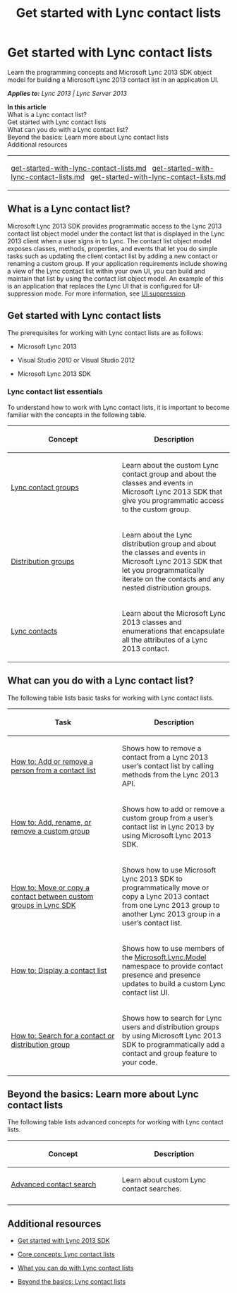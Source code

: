 ﻿---
title: Get started with Lync contact lists
TOCTitle: Lync contact lists
ms:assetid: 3b289224-a055-4138-ba7c-f665920949d5
ms:mtpsurl: https://msdn.microsoft.com/en-us/library/JJ937302(v=office.15)
ms:contentKeyID: 50877130
ms.date: 02/11/2016
mtps_version: v=office.15
---

# Get started with Lync contact lists

Learn the programming concepts and Microsoft Lync 2013 SDK object model for building a Microsoft Lync 2013 contact list in an application UI.


_**Applies to:** Lync 2013 | Lync Server 2013_

**In this article**  
What is a Lync contact list?  
Get started with Lync contact lists  
What can you do with a Lync contact list?  
Beyond the basics: Learn more about Lync contact lists  
Additional resources  

<table>
<colgroup>
<col style="width: 100%" />
</colgroup>
<tbody>
<tr class="odd">
<td><p><a href="get-started-with-lync-contact-lists.md" class="uri">get-started-with-lync-contact-lists.md</a>   <a href="get-started-with-lync-contact-lists.md" class="uri">get-started-with-lync-contact-lists.md</a>   <a href="get-started-with-lync-contact-lists.md" class="uri">get-started-with-lync-contact-lists.md</a></p></td>
</tr>
</tbody>
</table>


## What is a Lync contact list?

Microsoft Lync 2013 SDK provides programmatic access to the Lync 2013 contact list object model under the contact list that is displayed in the Lync 2013 client when a user signs in to Lync. The contact list object model exposes classes, methods, properties, and events that let you do simple tasks such as updating the client contact list by adding a new contact or renaming a custom group. If your application requirements include showing a view of the Lync contact list within your own UI, you can build and maintain that list by using the contact list object model. An example of this is an application that replaces the Lync UI that is configured for UI-suppression mode. For more information, see [UI suppression](ui-suppression.md).

## Get started with Lync contact lists

The prerequisites for working with Lync contact lists are as follows:

  - Microsoft Lync 2013

  - Visual Studio 2010 or Visual Studio 2012

  - Microsoft Lync 2013 SDK

### Lync contact list essentials

To understand how to work with Lync contact lists, it is important to become familiar with the concepts in the following table.

<table>
<colgroup>
<col style="width: 50%" />
<col style="width: 50%" />
</colgroup>
<thead>
<tr class="header">
<th><p>Concept</p></th>
<th><p>Description</p></th>
</tr>
</thead>
<tbody>
<tr class="odd">
<td><p><a href="lync-contact-groups.md">Lync contact groups</a></p></td>
<td><p>Learn about the custom Lync contact group and about the classes and events in Microsoft Lync 2013 SDK that give you programmatic access to the custom group.</p></td>
</tr>
<tr class="even">
<td><p><a href="distribution-groups.md">Distribution groups</a></p></td>
<td><p>Learn about the Lync distribution group and about the classes and events in Microsoft Lync 2013 SDK that let you programmatically iterate on the contacts and any nested distribution groups.</p></td>
</tr>
<tr class="odd">
<td><p><a href="lync-contacts.md">Lync contacts</a></p></td>
<td><p>Learn about the Microsoft Lync 2013 classes and enumerations that encapsulate all the attributes of a Lync 2013 contact.</p></td>
</tr>
</tbody>
</table>


## What can you do with a Lync contact list?

The following table lists basic tasks for working with Lync contact lists.

<table>
<colgroup>
<col style="width: 50%" />
<col style="width: 50%" />
</colgroup>
<thead>
<tr class="header">
<th><p>Task</p></th>
<th><p>Description</p></th>
</tr>
</thead>
<tbody>
<tr class="odd">
<td><p><a href="how-to-add-or-remove-a-person-from-a-contact-list.md">How to: Add or remove a person from a contact list</a></p></td>
<td><p>Shows how to remove a contact from a Lync 2013 user’s contact list by calling methods from the Lync 2013 API.</p></td>
</tr>
<tr class="even">
<td><p><a href="how-to-add-rename-or-remove-a-custom-group.md">How to: Add, rename, or remove a custom group</a></p></td>
<td><p>Shows how to add or remove a custom group from a user’s contact list in Lync 2013 by using Microsoft Lync 2013 SDK.</p></td>
</tr>
<tr class="odd">
<td><p><a href="how-to-move-or-copy-a-contact-between-custom-groups-in-lync-sdk.md">How to: Move or copy a contact between custom groups in Lync SDK</a></p></td>
<td><p>Shows how to use Microsoft Lync 2013 SDK to programmatically move or copy a Lync 2013 contact from one Lync 2013 group to another Lync 2013 group in a user’s contact list.</p></td>
</tr>
<tr class="even">
<td><p><a href="how-to-display-a-contact-list.md">How to: Display a contact list</a></p></td>
<td><p>Shows how to use members of the <a href="microsoft-lync-model-namespace.md">Microsoft.Lync.Model</a> namespace to provide contact presence and presence updates to build a custom Lync contact list UI.</p></td>
</tr>
<tr class="odd">
<td><p><a href="https://msdn.microsoft.com/en-us/library/jj933159(v=office.15)">How to: Search for a contact or distribution group</a></p></td>
<td><p>Shows how to search for Lync users and distribution groups by using Microsoft Lync 2013 SDK to programmatically add a contact and group feature to your code.</p></td>
</tr>
</tbody>
</table>


## Beyond the basics: Learn more about Lync contact lists

The following table lists advanced concepts for working with Lync contact lists.

<table>
<colgroup>
<col style="width: 50%" />
<col style="width: 50%" />
</colgroup>
<thead>
<tr class="header">
<th><p>Concept</p></th>
<th><p>Description</p></th>
</tr>
</thead>
<tbody>
<tr class="odd">
<td><p><a href="advanced-contact-search.md">Advanced contact search</a></p></td>
<td><p>Learn about custom Lync contact searches.</p></td>
</tr>
<tr class="even">
<td></td>
<td></td>
</tr>
</tbody>
</table>


## Additional resources

  - [Get started with Lync 2013 SDK](get-started-with-lync-2013-sdk.md)

  - [Core concepts: Lync contact lists](core-concepts-lync-contact-lists.md)

  - [What you can do with Lync contact lists](what-you-can-do-with-lync-contact-lists.md)

  - [Beyond the basics: Lync contact lists](beyond-the-basics-lync-contact-lists.md)

